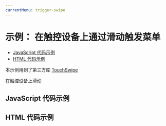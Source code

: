 ```yaml
---
currentMenu: trigger-swipe
---
```


# 示例： 在触控设备上通过滑动触发菜单

<!-- START doctoc generated TOC please keep comment here to allow auto update -->
<!-- DON'T EDIT THIS SECTION, INSTEAD RE-RUN doctoc TO UPDATE -->


- [JavaScript 代码示例](#example-code)
- [HTML 代码示例](#example-html)

<!-- END doctoc generated TOC please keep comment here to allow auto update -->

<script src='https://cdnjs.cloudflare.com/ajax/libs/jquery.touchswipe/1.6.12/jquery.touchSwipe.min.js'></script>

本示例用到了第三方库 [TouchSwipe](https://github.com/mattbryson/TouchSwipe-Jquery-Plugin)


<span class="context-menu-one btn btn-neutral">在触控设备上滑动</span>

## JavaScript 代码示例

<script type="text/javascript" class="showcase">
$(function(){
    // 使得在触控设备上滑动时能打开菜单
    $('.context-menu-one').swipe({
        swipe: function(event, direction, distance, duration, fingerCount) {
            if (fingerCount === 1) {
                $(this).contextMenu({
                    x: event.changedTouches[0].screenX,
                    y: event.changedTouches[0].screenY,
                });
            }
        }
    });

    $.contextMenu({
        selector: '.context-menu-one',
        trigger: 'none',
        callback: function(key, options) {
            var m = "你点击了： " + key;
            window.console && console.log(m) || alert(m);
        },
        items: {
            "edit": {name: "编辑", icon: "edit"},
            "cut": {name: "剪切", icon: "cut"},
            "copy": {name: "复制", icon: "copy"},
            "fold1a": {
                "name": "二级菜单",
                "items": {
                    "fold1a-key1": {"name": "三级菜单 1"},
                    "fold1a-key2": {"name": "三级菜单 2"},
                    "fold1a-key3": {"name": "三级菜单 3"}
                }
            }
        }
    });
});
</script>

## HTML 代码示例
<div style="display:none;" class="showcase" data-showcase-import=".context-menu-one"></div>
